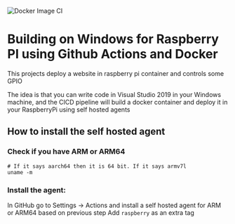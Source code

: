 ![Docker Image CI](https://github.com/crgarcia12/raspberrypi-webserver/workflows/Docker%20Image%20CI/badge.svg)

# Building on Windows for Raspberry PI using Github Actions and Docker
This projects deploy a website in raspberry pi container and controls some GPIO

The idea is that you can write code in Visual Studio 2019 in your Windows machine, and the CICD pipeline will build a docker container and deploy it in your RaspberryPi using self hosted agents

## How to install the self hosted agent

### Check if you have ARM or ARM64

```
# If it says aarch64 then it is 64 bit. If it says armv7l 
uname -m
```

### Install the agent:
In GitHub go to Settings -> Actions and install a self hosted agent for ARM or ARM64 based on previous step
Add `raspberry` as an extra tag
 
 
